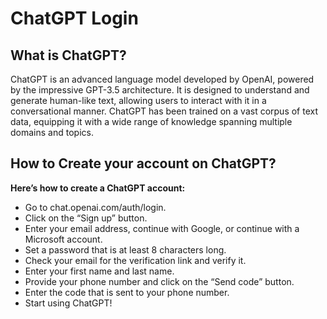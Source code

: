 # ChatGPT Login

## What is ChatGPT?

ChatGPT is an advanced language model developed by OpenAI, powered by the impressive GPT-3.5 architecture. It is designed to understand and generate human-like text, allowing users to interact with it in a conversational manner. ChatGPT has been trained on a vast corpus of text data, equipping it with a wide range of knowledge spanning multiple domains and topics.



## How to Create your account on ChatGPT? 

**Here’s how to create a ChatGPT account:**

* Go to chat.openai.com/auth/login.
* Click on the “Sign up” button.
* Enter your email address, continue with Google, or continue with a Microsoft account.
* Set a password that is at least 8 characters long.
* Check your email for the verification link and verify it.
* Enter your first name and last name.
* Provide your phone number and click on the “Send code” button.
* Enter the code that is sent to your phone number.
* Start using ChatGPT!
